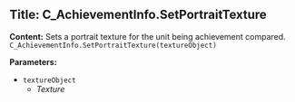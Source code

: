 ## Title: C_AchievementInfo.SetPortraitTexture

**Content:**
Sets a portrait texture for the unit being achievement compared.
`C_AchievementInfo.SetPortraitTexture(textureObject)`

**Parameters:**
- `textureObject`
  - *Texture*